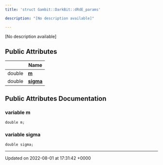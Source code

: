 ```yaml
---
title: 'struct Gambit::DarkBit::dRdE_params'

description: "[No description available]"

---
```









[No description available]

## Public Attributes

|                | Name           |
| -------------- | -------------- |
| double | **[m](/documentation/code/darkbit_developmentclasses/structgambit_1_1darkbit_1_1drde__params/#variable-m)**  |
| double | **[sigma](/documentation/code/darkbit_developmentclasses/structgambit_1_1darkbit_1_1drde__params/#variable-sigma)**  |

## Public Attributes Documentation

### variable m

```
double m;
```


### variable sigma

```
double sigma;
```


-------------------------------

Updated on 2022-08-01 at 17:31:42 +0000